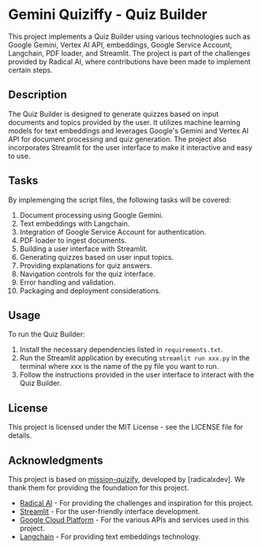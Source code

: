 # Gemini Quiziffy - Quiz Builder

This project implements a Quiz Builder using various technologies such as Google Gemini, Vertex AI API, embeddings, Google Service Account, Langchain, PDF loader, and Streamlit. The project is part of the challenges provided by Radical AI, where contributions have been made to implement certain steps.

## Description

The Quiz Builder is designed to generate quizzes based on input documents and topics provided by the user. It utilizes machine learning models for text embeddings and leverages Google's Gemini and Vertex AI API for document processing and quiz generation. The project also incorporates Streamlit for the user interface to make it interactive and easy to use.

## Tasks

By implemenging the script files, the following tasks will be covered:

1. Document processing using Google Gemini.
2. Text embeddings with Langchain.
3. Integration of Google Service Account for authentication.
4. PDF loader to ingest documents.
5. Building a user interface with Streamlit.
6. Generating quizzes based on user input topics.
7. Providing explanations for quiz answers.
8. Navigation controls for the quiz interface.
9. Error handling and validation.
10. Packaging and deployment considerations.


## Usage

To run the Quiz Builder:

1. Install the necessary dependencies listed in `requirements.txt`.
2. Run the Streamlit application by executing `streamlit run xxx.py` in the terminal where xxx is the name of the py file you want to run.
3. Follow the instructions provided in the user interface to interact with the Quiz Builder.

## License

This project is licensed under the MIT License - see the LICENSE file for details.

## Acknowledgments

This project is based on [mission-quizify](https://github.com/radicalxdev/mission-quizify), developed by [radicalxdev]. We thank them for providing the foundation for this project.

- [Radical AI](https://www.radicalai.org/) - For providing the challenges and inspiration for this project.
- [Streamlit](https://streamlit.io/) - For the user-friendly interface development.
- [Google Cloud Platform](https://cloud.google.com/) - For the various APIs and services used in this project.
- [Langchain](https://langchain.com/) - For providing text embeddings technology.
